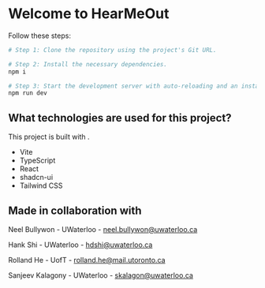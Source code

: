 # Welcome to HearMeOut


Follow these steps:

```sh
# Step 1: Clone the repository using the project's Git URL.

# Step 2: Install the necessary dependencies.
npm i

# Step 3: Start the development server with auto-reloading and an instant preview.
npm run dev
```

## What technologies are used for this project?

This project is built with .

- Vite
- TypeScript
- React
- shadcn-ui
- Tailwind CSS

## Made in collaboration with 
Neel Bullywon - UWaterloo - neel.bullywon@uwaterloo.ca

Hank Shi - UWaterloo - hdshi@uwaterloo.ca

Rolland He - UofT - rolland.he@mail.utoronto.ca

Sanjeev Kalagony - UWaterloo - skalagon@uwaterloo.ca
